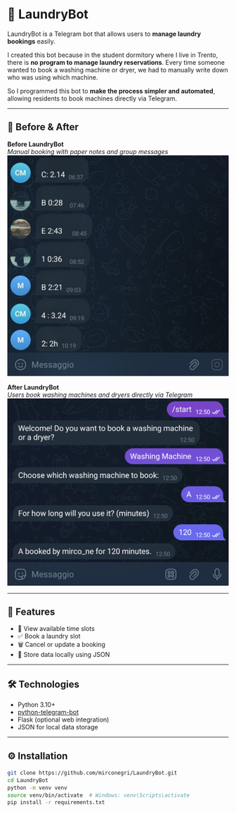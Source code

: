 # 🧺 LaundryBot

LaundryBot is a Telegram bot that allows users to **manage laundry bookings** easily.  

I created this bot because in the student dormitory where I live in Trento, there is **no program to manage laundry reservations**. Every time someone wanted to book a washing machine or dryer, we had to manually write down who was using which machine.  

So I programmed this bot to **make the process simpler and automated**, allowing residents to book machines directly via Telegram.

---

## 📸 Before & After

**Before LaundryBot**  
_Manual booking with paper notes and group messages_  
![Before](images/before.png)

**After LaundryBot**  
_Users book washing machines and dryers directly via Telegram_  
![After](images/after.png)

---

## 🚀 Features
- 📅 View available time slots
- ✅ Book a laundry slot
- 🗑️ Cancel or update a booking
- 💾 Store data locally using JSON

---

## 🛠️ Technologies
- Python 3.10+
- [python-telegram-bot](https://github.com/python-telegram-bot/python-telegram-bot)
- Flask (optional web integration)
- JSON for local data storage

---

## ⚙️ Installation
```bash
git clone https://github.com/mirconegri/LaundryBot.git
cd LaundryBot
python -m venv venv
source venv/bin/activate  # Windows: venv\Scripts\activate
pip install -r requirements.txt


